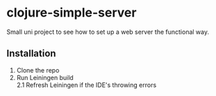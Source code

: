 # clojure-simple-server

Small uni project to see how to set up a web server the functional way.

## Installation

1. Clone the repo
2. Run Leiningen build  
2.1 Refresh Leiningen if the IDE's throwing errors
